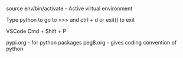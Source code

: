 source env/bin/activate - Active virtual environment

Type python to go to >>> and ctrl + d or exit() to exit


VSCode
Cmd + Shift + P

pypi.org - for python packages
peg8.org - gives coding convention of python

